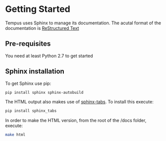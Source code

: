 # Getting Started


Tempus uses Sphinx to manage its documentation. The acutal format of the documentation is [ReStructured Text](http://docutils.sourceforge.net/docs/user/rst/quickref.html)
## Pre-requisites

You need at least Python 2.7 to get started

## Sphinx installation

To get Sphinx use pip:

```bash
pip install sphinx sphinx-autobuild
```

The HTML output also makes use of [sphinx-tabs](https://github.com/djungelorm/sphinx-tabs). To install this execute:

```bash
pip install sphinx_tabs
```

In order to make the HTML version, from the root of the /docs folder, execute: 

```bash
make html
```
